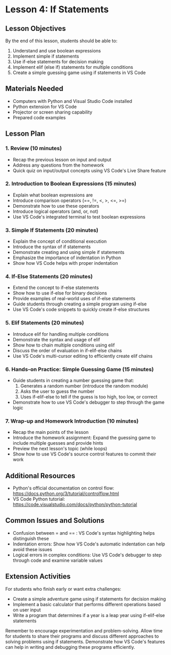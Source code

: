 # Lesson 4: If Statements

## Lesson Objectives
By the end of this lesson, students should be able to:
1. Understand and use boolean expressions
2. Implement simple if statements
3. Use if-else statements for decision making
4. Implement elif (else if) statements for multiple conditions
5. Create a simple guessing game using if statements in VS Code

## Materials Needed
- Computers with Python and Visual Studio Code installed
- Python extension for VS Code
- Projector or screen sharing capability
- Prepared code examples

## Lesson Plan

### 1. Review (10 minutes)
- Recap the previous lesson on input and output
- Address any questions from the homework
- Quick quiz on input/output concepts using VS Code's Live Share feature

### 2. Introduction to Boolean Expressions (15 minutes)
- Explain what boolean expressions are
- Introduce comparison operators (==, !=, <, >, <=, >=)
- Demonstrate how to use these operators
- Introduce logical operators (and, or, not)
- Use VS Code's integrated terminal to test boolean expressions

### 3. Simple If Statements (20 minutes)
- Explain the concept of conditional execution
- Introduce the syntax of if statements
- Demonstrate creating and using simple if statements
- Emphasize the importance of indentation in Python
- Show how VS Code helps with proper indentation

### 4. If-Else Statements (20 minutes)
- Extend the concept to if-else statements
- Show how to use if-else for binary decisions
- Provide examples of real-world uses of if-else statements
- Guide students through creating a simple program using if-else
- Use VS Code's code snippets to quickly create if-else structures

### 5. Elif Statements (20 minutes)
- Introduce elif for handling multiple conditions
- Demonstrate the syntax and usage of elif
- Show how to chain multiple conditions using elif
- Discuss the order of evaluation in if-elif-else chains
- Use VS Code's multi-cursor editing to efficiently create elif chains

### 6. Hands-on Practice: Simple Guessing Game (15 minutes)
- Guide students in creating a number guessing game that:
  1. Generates a random number (introduce the random module)
  2. Asks the user to guess the number
  3. Uses if-elif-else to tell if the guess is too high, too low, or correct
- Demonstrate how to use VS Code's debugger to step through the game logic

### 7. Wrap-up and Homework Introduction (10 minutes)
- Recap the main points of the lesson
- Introduce the homework assignment: Expand the guessing game to include multiple guesses and provide hints
- Preview the next lesson's topic (while loops)
- Show how to use VS Code's source control features to commit their work

## Additional Resources
- Python's official documentation on control flow: https://docs.python.org/3/tutorial/controlflow.html
- VS Code Python tutorial: https://code.visualstudio.com/docs/python/python-tutorial

## Common Issues and Solutions
- Confusion between = and == : VS Code's syntax highlighting helps distinguish these
- Indentation errors: Show how VS Code's automatic indentation can help avoid these issues
- Logical errors in complex conditions: Use VS Code's debugger to step through code and examine variable values

## Extension Activities
For students who finish early or want extra challenges:
- Create a simple adventure game using if statements for decision making
- Implement a basic calculator that performs different operations based on user input
- Write a program that determines if a year is a leap year using if-elif-else statements

Remember to encourage experimentation and problem-solving. Allow time for students to share their programs and discuss different approaches to solving problems using if statements. Demonstrate how VS Code's features can help in writing and debugging these programs efficiently.
